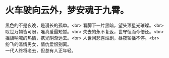 火车驶向云外，梦安魂于九霄。
========================
黑色的不是夜晚，是漫长的孤单。\<br>
看脚下一片黑暗，望头顶星光璀璨。\<br>
叹世万物皆可盼，唯真爱最短暂。\<br>
失去的永不复返，世守恒而今倍还。\<br>
摇旗呐喊的热情，携光阴渐远去。\<br>
人世间悲喜烂剧，昼夜轮播不停。\<br>
纷飞的滥情男女，情仇爱恨别离。<br/>
一代人终将老去，但总有人正年轻。